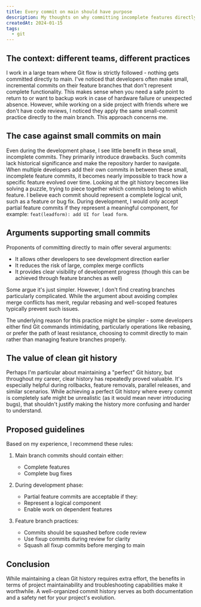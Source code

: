 ```yaml
---
title: Every commit on main should have purpose
description: My thoughts on why committing incomplete features directly to main branch is a bad practice, even during development. Here's what I learned from working on both large team projects and side projects with friends.
createdAt: 2024-01-15
tags:
  - git
---
```


## The context: different teams, different practices

I work in a large team where Git flow is strictly followed - nothing gets committed directly to main. I've noticed that developers often make small, incremental commits on their feature branches that don't represent complete functionality. This makes sense when you need a safe point to return to or want to backup work in case of hardware failure or unexpected absence.
However, while working on a side project with friends where we don't have code reviews, I noticed they apply the same small-commit practice directly to the main branch. This approach concerns me.

## The case against small commits on main

Even during the development phase, I see little benefit in these small, incomplete commits. They primarily introduce drawbacks. Such commits lack historical significance and make the repository harder to navigate. When multiple developers add their own commits in between these small, incomplete feature commits, it becomes nearly impossible to track how a specific feature evolved over time. Looking at the git history becomes like solving a puzzle, trying to piece together which commits belong to which feature. I believe each commit should represent a complete logical unit, such as a feature or bug fix. During development, I would only accept partial feature commits if they represent a meaningful component, for example: `feat(leadform): add UI for lead form`.

## Arguments supporting small commits

Proponents of committing directly to main offer several arguments:

- It allows other developers to see development direction earlier
- It reduces the risk of large, complex merge conflicts
- It provides clear visibility of development progress (though this can be achieved through feature branches as well)

Some argue it's just simpler. However, I don't find creating branches particularly complicated. While the argument about avoiding complex merge conflicts has merit, regular rebasing and well-scoped features typically prevent such issues.

The underlying reason for this practice might be simpler - some developers either find Git commands intimidating, particularly operations like rebasing, or prefer the path of least resistance, choosing to commit directly to main rather than managing feature branches properly.

## The value of clean git history

Perhaps I'm particular about maintaining a "perfect" Git history, but throughout my career, clear history has repeatedly proved valuable. It's especially helpful during rollbacks, feature removals, parallel releases, and similar scenarios. While achieving a perfect Git history where every commit is completely safe might be unrealistic (as it would mean never introducing bugs), that shouldn't justify making the history more confusing and harder to understand.

## Proposed guidelines

Based on my experience, I recommend these rules:

1. Main branch commits should contain either:

   - Complete features
   - Complete bug fixes

2. During development phase:

   - Partial feature commits are acceptable if they:
   - Represent a logical component
   - Enable work on dependent features

3. Feature branch practices:
   - Commits should be squashed before code review
   - Use fixup commits during review for clarity
   - Squash all fixup commits before merging to main

## Conclusion

While maintaining a clean Git history requires extra effort, the benefits in terms of project maintainability and troubleshooting capabilities make it worthwhile. A well-organized commit history serves as both documentation and a safety net for your project's evolution.
